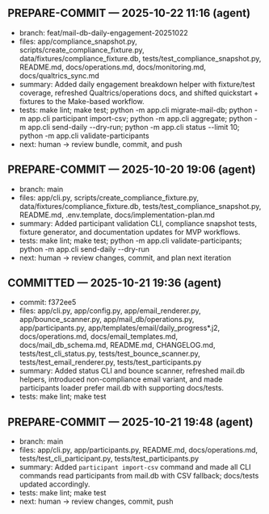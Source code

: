 ## PREPARE-COMMIT — 2025-10-22 11:16 (agent)
- branch: feat/mail-db-daily-engagement-20251022
- files: app/compliance_snapshot.py, scripts/create_compliance_fixture.py, data/fixtures/compliance_fixture.db, tests/test_compliance_snapshot.py, README.md, docs/operations.md, docs/monitoring.md, docs/qualtrics_sync.md
- summary: Added daily engagement breakdown helper with fixture/test coverage, refreshed Qualtrics/operations docs, and shifted quickstart + fixtures to the Make-based workflow.
- tests: make lint; make test; python -m app.cli migrate-mail-db; python -m app.cli participant import-csv; python -m app.cli aggregate; python -m app.cli send-daily --dry-run; python -m app.cli status --limit 10; python -m app.cli validate-participants
- next: human → review bundle, commit, and push

## PREPARE-COMMIT — 2025-10-20 19:06 (agent)
- branch: main
- files: app/cli.py, scripts/create_compliance_fixture.py, data/fixtures/compliance_fixture.db, tests/test_compliance_snapshot.py, README.md, .env.template, docs/implementation-plan.md
- summary: Added participant validation CLI, compliance snapshot tests, fixture generator, and documentation updates for MVP workflows.
- tests: make lint; make test; python -m app.cli validate-participants; python -m app.cli send-daily --dry-run
- next: human → review changes, commit, and plan next iteration

## COMMITTED — 2025-10-21 19:36 (agent)
- commit: f372ee5
- files: app/cli.py, app/config.py, app/email_renderer.py, app/bounce_scanner.py, app/mail_db/operations.py, app/participants.py, app/templates/email/daily_progress*.j2, docs/operations.md, docs/email_templates.md, docs/mail_db_schema.md, README.md, CHANGELOG.md, tests/test_cli_status.py, tests/test_bounce_scanner.py, tests/test_email_renderer.py, tests/test_participants.py
- summary: Added status CLI and bounce scanner, refreshed mail.db helpers, introduced non-compliance email variant, and made participants loader prefer mail.db with supporting docs/tests.
- tests: make lint; make test

## PREPARE-COMMIT — 2025-10-21 19:48 (agent)
- branch: main
- files: app/cli.py, app/participants.py, README.md, docs/operations.md, tests/test_cli_participant.py, tests/test_participants.py
- summary: Added `participant import-csv` command and made all CLI commands read participants from mail.db with CSV fallback; docs/tests updated accordingly.
- tests: make lint; make test
- next: human → review changes, commit, push
